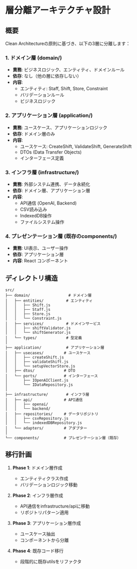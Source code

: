 # 層分離アーキテクチャ設計

## 概要

Clean Architectureの原則に基づき、以下の3層に分離します：

### 1. ドメイン層 (domain/)
- **責務**: ビジネスロジック、エンティティ、ドメインルール
- **依存**: なし（他の層に依存しない）
- **内容**:
  - エンティティ: Staff, Shift, Store, Constraint
  - バリデーションルール
  - ビジネスロジック

### 2. アプリケーション層 (application/)
- **責務**: ユースケース、アプリケーションロジック
- **依存**: ドメイン層のみ
- **内容**:
  - ユースケース: CreateShift, ValidateShift, GenerateShift
  - DTOs (Data Transfer Objects)
  - インターフェース定義

### 3. インフラ層 (infrastructure/)
- **責務**: 外部システム連携、データ永続化
- **依存**: ドメイン層、アプリケーション層
- **内容**:
  - API通信 (OpenAI, Backend)
  - CSV読み込み
  - IndexedDB操作
  - ファイルシステム操作

### 4. プレゼンテーション層 (既存のcomponents/)
- **責務**: UI表示、ユーザー操作
- **依存**: アプリケーション層
- **内容**: React コンポーネント

## ディレクトリ構造

```
src/
├── domain/                 # ドメイン層
│   ├── entities/          # エンティティ
│   │   ├── Shift.js
│   │   ├── Staff.js
│   │   ├── Store.js
│   │   └── Constraint.js
│   ├── services/          # ドメインサービス
│   │   ├── shiftValidator.js
│   │   └── shiftGenerator.js
│   └── types/             # 型定義
│
├── application/           # アプリケーション層
│   ├── usecases/         # ユースケース
│   │   ├── createShift.js
│   │   ├── validateShift.js
│   │   └── setupVectorStore.js
│   ├── dtos/             # DTO
│   └── ports/            # インターフェース
│       ├── IOpenAIClient.js
│       └── IDataRepository.js
│
├── infrastructure/        # インフラ層
│   ├── api/              # API通信
│   │   ├── openai/
│   │   └── backend/
│   ├── repositories/     # データリポジトリ
│   │   ├── csvRepository.js
│   │   └── indexedDBRepository.js
│   └── adapters/         # アダプター
│
└── components/           # プレゼンテーション層（既存）
```

## 移行計画

1. **Phase 1**: ドメイン層作成
   - エンティティクラス作成
   - バリデーションロジック移動

2. **Phase 2**: インフラ層作成
   - API通信をinfrastructure/apiに移動
   - リポジトリパターン適用

3. **Phase 3**: アプリケーション層作成
   - ユースケース抽出
   - コンポーネントから分離

4. **Phase 4**: 既存コード移行
   - 段階的に既存utilsをリファクタ
